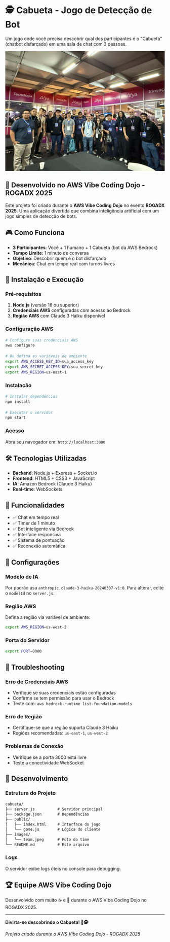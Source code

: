 # 🕵️ Cabueta - Jogo de Detecção de Bot

Um jogo onde você precisa descobrir qual dos participantes é o "Cabueta" (chatbot disfarçado) em uma sala de chat com 3 pessoas.

![Time de Desenvolvimento](images/team.jpeg)

## 🎪 Desenvolvido no AWS Vibe Coding Dojo - ROGADX 2025

Este projeto foi criado durante o **AWS Vibe Coding Dojo** no evento **ROGADX 2025**. Uma aplicação divertida que combina inteligência artificial com um jogo simples de detecção de bots.

## 🎮 Como Funciona

- **3 Participantes**: Você + 1 humano + 1 Cabueta (bot da AWS Bedrock)
- **Tempo Limite**: 1 minuto de conversa
- **Objetivo**: Descobrir quem é o bot disfarçado
- **Mecânica**: Chat em tempo real com turnos livres

## 🚀 Instalação e Execução

### Pré-requisitos

1. **Node.js** (versão 16 ou superior)
2. **Credenciais AWS** configuradas com acesso ao Bedrock
3. **Região AWS** com Claude 3 Haiku disponível

### Configuração AWS

```bash
# Configure suas credenciais AWS
aws configure

# Ou defina as variáveis de ambiente
export AWS_ACCESS_KEY_ID=sua_access_key
export AWS_SECRET_ACCESS_KEY=sua_secret_key
export AWS_REGION=us-east-1
```

### Instalação

```bash
# Instalar dependências
npm install

# Executar o servidor
npm start
```

### Acesso

Abra seu navegador em: `http://localhost:3000`

## 🛠️ Tecnologias Utilizadas

- **Backend**: Node.js + Express + Socket.io
- **Frontend**: HTML5 + CSS3 + JavaScript
- **IA**: Amazon Bedrock (Claude 3 Haiku)
- **Real-time**: WebSockets

## 🎯 Funcionalidades

- ✅ Chat em tempo real
- ✅ Timer de 1 minuto
- ✅ Bot inteligente via Bedrock
- ✅ Interface responsiva
- ✅ Sistema de pontuação
- ✅ Reconexão automática

## 🔧 Configurações

### Modelo de IA
Por padrão usa `anthropic.claude-3-haiku-20240307-v1:0`. Para alterar, edite o `modelId` no `server.js`.

### Região AWS
Defina a região via variável de ambiente:
```bash
export AWS_REGION=us-west-2
```

### Porta do Servidor
```bash
export PORT=8080
```

## 🐛 Troubleshooting

### Erro de Credenciais AWS
- Verifique se suas credenciais estão configuradas
- Confirme se tem permissão para usar o Bedrock
- Teste com: `aws bedrock-runtime list-foundation-models`

### Erro de Região
- Certifique-se que a região suporta Claude 3 Haiku
- Regiões recomendadas: `us-east-1`, `us-west-2`

### Problemas de Conexão
- Verifique se a porta 3000 está livre
- Teste a conectividade WebSocket

## 📝 Desenvolvimento

### Estrutura do Projeto
```
cabueta/
├── server.js          # Servidor principal
├── package.json       # Dependências
├── public/
│   ├── index.html     # Interface do jogo
│   └── game.js        # Lógica do cliente
├── images/
│   └── team.jpeg      # Foto do time
└── README.md          # Este arquivo
```

### Logs
O servidor exibe logs úteis no console para debugging.

## 🏆 Equipe AWS Vibe Coding Dojo

Desenvolvido com muito ☕ e 🧠 durante o AWS Vibe Coding Dojo no ROGADX 2025.

---

**Divirta-se descobrindo o Cabueta! 🤖🕵️**

*Projeto criado durante o AWS Vibe Coding Dojo - ROGADX 2025*

